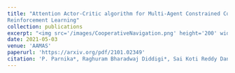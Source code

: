 ```yaml
---
title: "Attention Actor-Critic algorithm for Multi-Agent Constrained Co-operative
Reinforcement Learning"
collection: publications
excerpt: "<img src='/images/CooperativeNavigation.png' height='200' width='200'>"
date: 2021-05-03
venue: 'AAMAS'
paperurl: 'https://arxiv.org/pdf/2101.02349'
citation: 'P. Parnika*, Raghuram Bharadwaj Diddigi*, Sai Koti Reddy Danda* and Shalabh Bhatnagar.'
---
```

